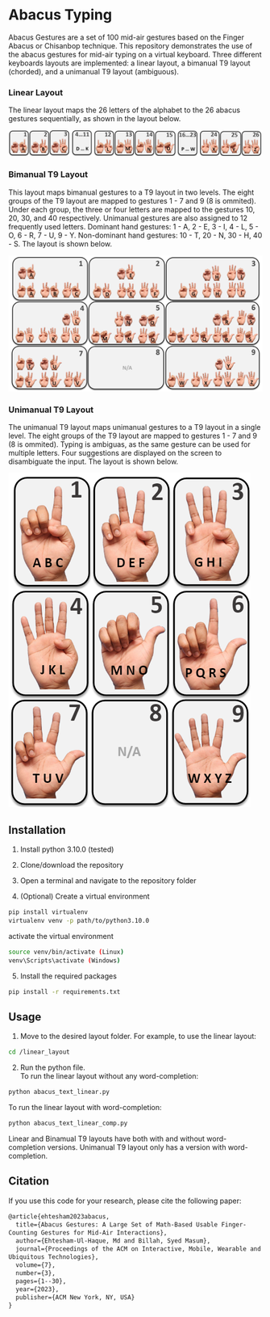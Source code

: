 # Abacus Typing

Abacus Gestures are a set of 100 mid-air gestures based on the Finger Abacus or Chisanbop technique. This repository demonstrates the use of the abacus gestures for mid-air typing on a virtual keyboard. Three different keyboards layouts are implemented: a linear layout, a bimanual T9 layout (chorded), and a unimanual T9 layout (ambiguous).

### Linear Layout

The linear layout maps the 26 letters of the alphabet to the 26 abacus gestures sequentially, as shown in the layout below.

![Alt text](./linear_layout/linear_layout.png "Linear Layout")

### Bimanual T9 Layout

This layout maps bimanual gestures to a T9 layout in two levels. The eight groups of the T9 layout are mapped to gestures 1 - 7 and 9 (8 is ommited). Under each group, the three or four letters are mapped to the gestures 10, 20, 30, and 40 respectively. Unimanual gestures are also assigned to 12 frequently used letters. Dominant hand gestures: 1 - A, 2 - E, 3 - I, 4 - L, 5 - O, 6 - R, 7 - U, 9 - Y. Non-dominant hand gestures: 10 - T, 20 - N, 30 - H, 40 - S. The layout is shown below.

![Alt text](./bimanual_t9_layout/bimanual_t9_layout.png "Bimanual T9 Layout")

### Unimanual T9 Layout

The unimanual T9 layout maps unimanual gestures to a T9 layout in a single level. The eight groups of the T9 layout are mapped to gestures 1 - 7 and 9 (8 is ommited). Typing is ambiguas, as the same gesture can be used for multiple letters. Four suggestions are displayed on the screen to disambiguate the input. The layout is shown below.

![Alt text](./unimanual_t9_ambiguous_layout/unimanual_t9_layout.png "Unimanual T9 Layout")

## Installation

1. Install python 3.10.0 (tested)

2. Clone/download the repository

3. Open a terminal and navigate to the repository folder

4. (Optional) Create a virtual environment

```bash
pip install virtualenv
virtualenv venv -p path/to/python3.10.0
```

activate the virtual environment

```bash
source venv/bin/activate (Linux)
venv\Scripts\activate (Windows)
```

5. Install the required packages

```bash
pip install -r requirements.txt
```

## Usage

1. Move to the desired layout folder. For example, to use the linear layout:

```bash
cd /linear_layout
```

2. Run the python file.\
To run the linear layout without any word-completion:

```bash
python abacus_text_linear.py
```

To run the linear layout with word-completion:

```bash
python abacus_text_linear_comp.py
```

Linear and Binamual T9 layouts have both with and without word-completion versions. Unimanual T9 layout only has a version with word-completion.

## Citation

If you use this code for your research, please cite the following paper:

```
@article{ehtesham2023abacus,
  title={Abacus Gestures: A Large Set of Math-Based Usable Finger-Counting Gestures for Mid-Air Interactions},
  author={Ehtesham-Ul-Haque, Md and Billah, Syed Masum},
  journal={Proceedings of the ACM on Interactive, Mobile, Wearable and Ubiquitous Technologies},
  volume={7},
  number={3},
  pages={1--30},
  year={2023},
  publisher={ACM New York, NY, USA}
}
```
